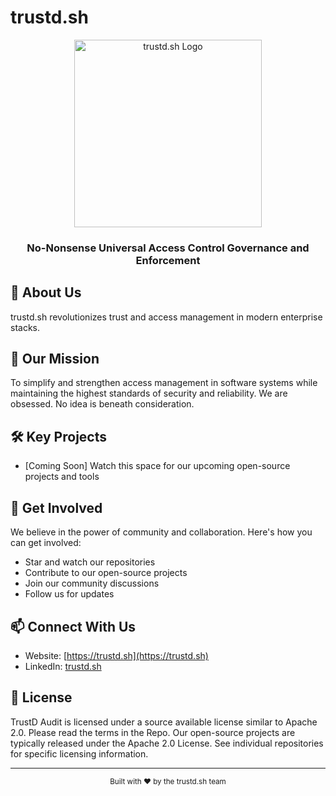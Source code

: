 # trustd.sh

<div align="center">
  <img src="https://raw.githubusercontent.com/trustd/.github/main/profile/assets/logo.png" alt="trustd.sh Logo" width="300"/>
  
  ### No-Nonsense Universal Access Control Governance and Enforcement
</div>

## 🔐 About Us

trustd.sh revolutionizes trust and access management in modern enterprise stacks.

## 🚀 Our Mission

To simplify and strengthen access management in software systems while maintaining the highest standards of security and reliability. We are obsessed. No idea is beneath consideration.

## 🛠️ Key Projects

- [Coming Soon] Watch this space for our upcoming open-source projects and tools

## 🤝 Get Involved

We believe in the power of community and collaboration. Here's how you can get involved:

- Star and watch our repositories
- Contribute to our open-source projects
- Join our community discussions
- Follow us for updates

## 📫 Connect With Us

- Website: [https://trustd.sh](https://trustd.sh)
- LinkedIn: [trustd.sh](https://linkedin.com/company/trustdsh)

## 📜 License

TrustD Audit is licensed under a source available license similar to Apache 2.0. Please read the terms in the Repo.
Our open-source projects are typically released under the Apache 2.0 License. See individual repositories for specific licensing information.

---

<div align="center">
  <sub>Built with ❤️ by the trustd.sh team</sub>
</div> 